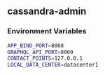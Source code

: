 ## cassandra-admin

### Environment Variables

```sh
APP_BIND_PORT=8008
GRAPHQL_API_PORT=8009
CONTACT_POINTS=127.0.0.1
LOCAL_DATA_CENTER=datacenter1
```

